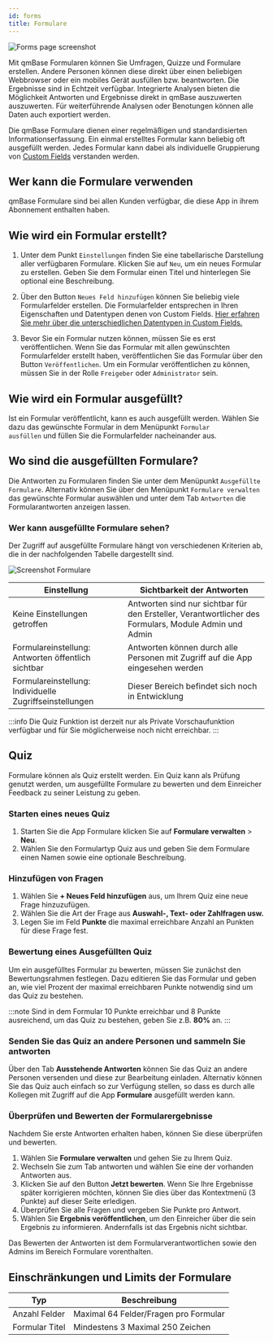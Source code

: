 ```yaml
---
id: forms
title: Formulare
---
```


![Forms page screenshot](https://caqadmin.blob.core.windows.net/public-screenshots/All%20Integration%20Specs/Forms.png)

Mit qmBase Formularen können Sie Umfragen, Quizze und Formulare erstellen.
Andere Personen können diese direkt über einen beliebigen Webbrowser oder ein mobiles Gerät ausfüllen bzw. beantworten. Die Ergebnisse sind in Echtzeit verfügbar.
Integrierte Analysen bieten die Möglichkeit Antworten und Ergebnisse direkt in qmBase auszuwerten auszuwerten.
Für weiterführende Analysen oder Benotungen können alle Daten auch exportiert werden.

Die qmBase Formulare dienen einer regelmäßigen und standardisierten Informationserfassung.
Ein einmal erstelltes Formular kann beliebig oft ausgefüllt werden. Jedes Formular kann dabei als individuelle Gruppierung von [Custom Fields](/docs/faqs/80/) verstanden werden.

## Wer kann die Formulare verwenden

qmBase Formulare sind bei allen Kunden verfügbar, die diese App in ihrem Abonnement enthalten haben.

## Wie wird ein Formular erstellt?

1. Unter dem Punkt <code>Einstellungen</code> finden Sie eine tabellarische Darstellung aller verfügbaren Formulare.
   Klicken Sie auf <code>Neu</code>, um ein neues Formular zu erstellen.
   Geben Sie dem Formular einen Titel und hinterlegen Sie optional eine Beschreibung.

2. Über den Button <code>Neues Feld hinzufügen</code> können Sie beliebig viele Formularfelder erstellen.
   Die Formularfelder entsprechen in Ihren Eigenschaften und Datentypen denen von Custom Fields.
   [Hier erfahren Sie mehr über die unterschiedlichen Datentypen in Custom Fields.](/docs/faqs/80/)

3. Bevor Sie ein Formular nutzen können, müssen Sie es erst veröffentlichen.
   Wenn Sie das Formular mit allen gewünschten Formularfelder erstellt haben, veröffentlichen Sie das Formular über den Button <code>Veröffentlichen</code>.
   Um ein Formular veröffentlichen zu können, müssen Sie in der Rolle <code>Freigeber</code> oder <code>Administrator</code> sein.

## Wie wird ein Formular ausgefüllt?

Ist ein Formular veröffentlicht, kann es auch ausgefüllt werden. Wählen Sie dazu das gewünschte Formular in dem Menüpunkt <code>Formular ausfüllen</code> und füllen Sie die Formularfelder nacheinander aus.

## Wo sind die ausgefüllten Formulare?

Die Antworten zu Formularen finden Sie unter dem Menüpunkt <code>Ausgefüllte Formulare</code>.
Alternativ können Sie über den Menüpunkt <code>Formulare verwalten</code> das gewünschte Formular auswählen und unter dem Tab <code>Antworten</code> die Formularantworten anzeigen lassen.

### Wer kann ausgefüllte Formulare sehen?

Der Zugriff auf ausgefüllte Formulare hängt von verschiedenen Kriterien ab, die in der nachfolgenden Tabelle dargestellt sind.

![Screenshot Formulare](https://caqadmin.blob.core.windows.net/public-screenshots/manual-screenshots/ScreenshotFormulare.png)

| Einstellung                                             | Sichtbarkeit der Antworten                                                                            |
| ------------------------------------------------------- | ----------------------------------------------------------------------------------------------------- |
| Keine Einstellungen getroffen                           | Antworten sind nur sichtbar für den Ersteller, Verantwortlicher des Formulars, Module Admin und Admin |
| Formulareinstellung: Antworten öffentlich sichtbar      | Antworten können durch alle Personen mit Zugriff auf die App eingesehen werden                        |
| Formulareinstellung: Individuelle Zugriffseinstellungen | Dieser Bereich befindet sich noch in Entwicklung                                                      |

:::info Die Quiz Funktion ist derzeit nur als Private Vorschaufunktion verfügbar und für Sie möglicherweise noch nicht erreichbar.
:::

## Quiz

Formulare können als Quiz erstellt werden. Ein Quiz kann als Prüfung genutzt werden, um ausgefüllte Formulare zu bewerten und dem Einreicher Feedback zu seiner Leistung zu geben.

### Starten eines neues Quiz

1. Starten Sie die App Formulare klicken Sie auf **Formulare verwalten** > **Neu**.
2. Wählen Sie den Formulartyp Quiz aus und geben Sie dem Formulare einen Namen sowie eine optionale Beschreibung.

### Hinzufügen von Fragen

1. Wählen Sie **+ Neues Feld hinzufügen** aus, um Ihrem Quiz eine neue Frage hinzuzufügen.
2. Wählen Sie die Art der Frage aus **Auswahl-, Text- oder Zahlfragen usw.**
3. Legen Sie im Feld **Punkte** die maximal erreichbare Anzahl an Punkten für diese Frage fest.

### Bewertung eines Ausgefüllten Quiz

Um ein ausgefülltes Formular zu bewerten, müssen Sie zunächst den Bewertungsrahmen festlegen.
Dazu editieren Sie das Formular und geben an, wie viel Prozent der maximal erreichbaren Punkte notwendig sind um das Quiz zu bestehen.

:::note
Sind in dem Formular 10 Punkte erreichbar und 8 Punkte ausreichend, um das Quiz zu bestehen, geben Sie z.B. **80%** an.
:::

### Senden Sie das Quiz an andere Personen und sammeln Sie antworten

Über den Tab **Ausstehende Antworten** können Sie das Quiz an andere Personen versenden und diese zur Bearbeitung einladen.
Alternativ können Sie das Quiz auch einfach so zur Verfügung stellen, so dass es durch alle Kollegen mit Zugriff auf die App **Formulare** ausgefüllt werden kann.

### Überprüfen und Bewerten der Formularergebnisse

Nachdem Sie erste Antworten erhalten haben, können Sie diese überprüfen und bewerten.

1. Wählen Sie **Formulare verwalten** und gehen Sie zu Ihrem Quiz.
2. Wechseln Sie zum Tab antworten und wählen Sie eine der vorhanden Antworten aus.
3. Klicken Sie auf den Button **Jetzt bewerten**. Wenn Sie Ihre Ergebnisse später korrigieren möchten, können Sie dies über das Kontextmenü (3 Punkte) auf dieser Seite erledigen.
4. Überprüfen Sie alle Fragen und vergeben Sie Punkte pro Antwort.
5. Wählen Sie **Ergebnis veröffentlichen**, um den Einreicher über die sein Ergebnis zu informieren. Andernfalls ist das Ergebnis nicht sichtbar.

Das Bewerten der Antworten ist dem Formularverantwortlichen sowie den Admins im Bereich Formulare vorenthalten.

## Einschränkungen und Limits der Formulare

| Typ            | Beschreibung                          |
| -------------- | ------------------------------------- |
| Anzahl Felder  | Maximal 64 Felder/Fragen pro Formular |
| Formular Titel | Mindestens 3 Maximal 250 Zeichen      |
